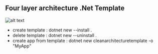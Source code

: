 ## Four layer architecture .Net Template

![alt text](https://raw.githubusercontent.com/phongnguyend/Practical.CleanArchitecture/master/docs/imgs/modern-four-layer-architecture.png?raw=true)



- create template          :  	dotnet new --install .
- delete template          :  	dotnet new --uninstall .
- create app from template : 	dotnet new cleanarchitecturetemplate -o "MyApp"